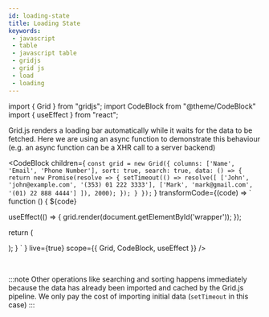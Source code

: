 ```yaml
---
id: loading-state
title: Loading State
keywords:
 - javascript
 - table
 - javascript table
 - gridjs
 - grid js
 - load
 - loading
---
```


import { Grid } from "gridjs";
import CodeBlock from "@theme/CodeBlock"
import { useEffect } from "react";

Grid.js renders a loading bar automatically while it waits for the data to be fetched. Here we are using an async 
function to demonstrate this behaviour (e.g. an async function can be a XHR call to a server backend)

<CodeBlock children={
`
const grid = new Grid({
  columns: ['Name', 'Email', 'Phone Number'],
  sort: true,
  search: true,
  data: () => {
    return new Promise(resolve => {
      setTimeout(() =>
        resolve([
          ['John', 'john@example.com', '(353) 01 222 3333'],
          ['Mark', 'mark@gmail.com', '(01) 22 888 4444']
        ]), 2000);
    });
  }
});
`
}
 transformCode={(code) => 
`
function () {
  ${code}
  
  useEffect(() => {
    grid.render(document.getElementById('wrapper'));
  });
  
  return (
    <div id="wrapper" />
  );
}
`
} live={true} scope={{ Grid, CodeBlock, useEffect }} />  

<br/>

:::note
Other operations like searching and sorting happens immediately because the data has already been imported and cached
by the Grid.js pipeline. We only pay the cost of importing initial data (`setTimeout` in this case)
:::
